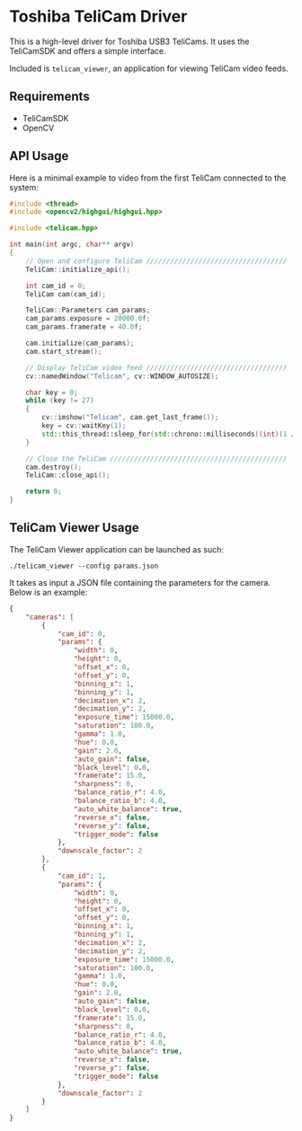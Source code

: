 # Toshiba TeliCam Driver
This is a high-level driver for Toshiba USB3 TeliCams. It uses the TeliCamSDK and offers a simple interface.

Included is `telicam_viewer`, an application for viewing TeliCam video feeds.

## Requirements
* TeliCamSDK
* OpenCV

## API Usage
Here is a minimal example to video from the first TeliCam connected to the system:
```cpp
#include <thread>
#include <opencv2/highgui/highgui.hpp>

#include <telicam.hpp>

int main(int argc, char** argv)
{
    // Open and configure TeliCam ///////////////////////////////////
    TeliCam::initialize_api();

    int cam_id = 0;
    TeliCam cam(cam_id);

    TeliCam::Parameters cam_params;
    cam_params.exposure = 20000.0f;
    cam_params.framerate = 40.0f;

    cam.initialize(cam_params);
    cam.start_stream();

    // Display TeliCam video feed ///////////////////////////////////
    cv::namedWindow("Telicam", cv::WINDOW_AUTOSIZE);

    char key = 0;
    while (key != 27)
    {
        cv::imshow("Telicam", cam.get_last_frame());
        key = cv::waitKey(1);
        std::this_thread::sleep_for(std::chrono::milliseconds((int)(1 / cam_params.framerate)));
    }

    // Close the TeliCam ////////////////////////////////////////////
    cam.destroy();
    TeliCam::close_api();

    return 0;
}
```

## TeliCam Viewer Usage
The TeliCam Viewer application can be launched as such:

`./telicam_viewer --config params.json`

It takes as input a JSON file containing the parameters for the camera. Below is an example:
```json
{
    "cameras": [
        {
            "cam_id": 0,
            "params": {
                "width": 0,
                "height": 0,
                "offset_x": 0,
                "offset_y": 0,
                "binning_x": 1,
                "binning_y": 1,
                "decimation_x": 2,
                "decimation_y": 2,
                "exposure_time": 15000.0,
                "saturation": 100.0,
                "gamma": 1.0,
                "hue": 0.0,
                "gain": 2.0,
                "auto_gain": false,
                "black_level": 0.0,
                "framerate": 15.0,
                "sharpness": 0,
                "balance_ratio_r": 4.0,
                "balance_ratio_b": 4.0,
                "auto_white_balance": true,
                "reverse_x": false,
                "reverse_y": false,
                "trigger_mode": false
            },
            "downscale_factor": 2
        },
        {
            "cam_id": 1,
            "params": {
                "width": 0,
                "height": 0,
                "offset_x": 0,
                "offset_y": 0,
                "binning_x": 1,
                "binning_y": 1,
                "decimation_x": 2,
                "decimation_y": 2,
                "exposure_time": 15000.0,
                "saturation": 100.0,
                "gamma": 1.0,
                "hue": 0.0,
                "gain": 2.0,
                "auto_gain": false,
                "black_level": 0.0,
                "framerate": 15.0,
                "sharpness": 0,
                "balance_ratio_r": 4.0,
                "balance_ratio_b": 4.0,
                "auto_white_balance": true,
                "reverse_x": false,
                "reverse_y": false,
                "trigger_mode": false
            },
            "downscale_factor": 2
        }
    ]
}

```